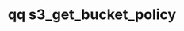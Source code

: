 ---
category: s3
command: s3_get_bucket_policy
keywords: qq, qq_cli, s3_get_bucket_policy
optional_options:
- alternate: []
  help: The target bucket for which the access policy will be retrieved
  name: --bucket
  required: false
- alternate: []
  help: Print an example Policy.
  name: --example
  required: false
permalink: /qq-cli-command-guide/s3/s3_get_bucket_policy.html
positional_options: []
sidebar: qq_cli_command_reference_sidebar
summary: This section explains how to use the <code>qq s3_get_bucket_policy</code>
  command.
synopsis: Retrieve entries of the access policy json stored at `BUCKET`.
title: qq s3_get_bucket_policy
usage: qq s3_get_bucket_policy [-h] [--bucket BUCKET] [--example]
zendesk_source: qq CLI Command Guide

---